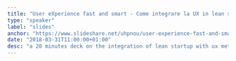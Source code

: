 ```yaml
---
title: "User eXperience fast and smart - Come integrare la UX in lean startup"
type: "speaker"
label: "slides"
anchor: "https://www.slideshare.net/uhpnou/user-experience-fast-and-smart-come-integrare-la-ux-in-lean-startup"
date: "2018-03-31T11:00:00+01:00"
desc: "a 20 minutes deck on the integration of lean startup with ux methods (in Italian)"
---
```

